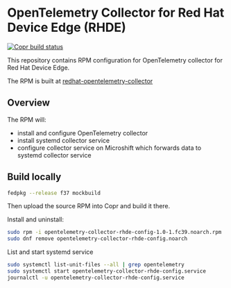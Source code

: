 # OpenTelemetry Collector for Red Hat Device Edge (RHDE)

[![Copr build status](https://copr.fedorainfracloud.org/coprs/miyunari/redhat-opentelemetry-collector/package/opentelemetry-collector-rhde-config/status_image/last_build.png)](https://copr.fedorainfracloud.org/coprs/miyunari/redhat-opentelemetry-collector/package/opentelemetry-collector-rhde-config/)

This repository contains RPM configuration for OpenTelemetry collector for Red Hat Device Edge.

The RPM is built at [redhat-opentelemetry-collector](https://copr.fedorainfracloud.org/coprs/miyunari/redhat-opentelemetry-collector/package/opentelemetry-collector-rhde-config/)

## Overview

The RPM will:
* install and configure OpenTelemetry collector
* install systemd collector service
* configure collector service on Microshift which forwards data to systemd collector service

## Build locally

```bash
fedpkg --release f37 mockbuild
```

Then upload the source RPM into Copr and build it there.

Install and uninstall: 
```bash
sudo rpm -i opentelemetry-collector-rhde-config-1.0-1.fc39.noarch.rpm 
sudo dnf remove opentelemetry-collector-rhde-config.noarch
```

List and start systemd service
```bash
sudo systemctl list-unit-files --all | grep opentelemetry
sudo systemctl start opentelemetry-collector-rhde-config.service
journalctl -u opentelemetry-collector-rhde-config.service
```
